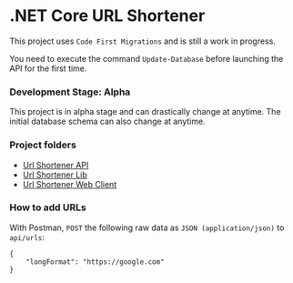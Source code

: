 # .NET Core URL Shortener 

This project uses `Code First Migrations` and is still a work in progress.

You need to execute the command `Update-Database` before launching the API for the first time.

### Development Stage: Alpha

This project is in alpha stage and can drastically change at anytime. The initial database schema can also change at anytime.

### Project folders

  * [Url Shortener API](src/UrlShortenerApi)
  * [Url Shortener Lib](src/UrlShortenerLib)
  * [Url Shortener Web Client](src/UrlShortenerApi/wwwroot)

### How to add URLs

With Postman, `POST` the following raw data as `JSON (application/json)` to `api/urls`:
```
{
	"longFormat": "https://google.com"	
}
```
